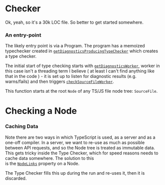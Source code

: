 # Checker

Ok, yeah, so it's a 30k LOC file. So better to get started somewhere. 

### An entry-point

[0]: <src/compiler/program.ts - function getDiagnosticsProducingTypeChecker() {>
[1]: <src/compiler/checker.ts - function getDiagnosticsWorker(sourceFile: SourceFile): Diagnostic[] {>
[2]: <src/compiler/checker.ts - function checkSourceFileWorker(node: SourceFile) {>
[3]: </src/compiler/types.ts - export interface NodeLinks>

The likely entry point is via a Program. The program has a memoized typechecker created 
in [`getDiagnosticsProducingTypeChecker`][0] which creates a type checker.

The initial start of type checking starts with [`getDiagnosticsWorker`][1], worker in this case isn't a threading term
I believe ( at least I can't find anything like that in the code ) - it is set up to listen for diagnostic results 
(e.g. warns/fails) and then triggers [`checkSourceFileWorker`][2]. 

This function starts at the root `Node` of any TS/JS file  node tree: `SourceFile`.

# Checking a Node



### Caching Data

Note there are two ways in which TypeScript is used, as a server and as a one-off compiler. In a server, we want to
re-use as much as possible between API requests, and so the Node tree is treated as immutable data. This gets tricky
inside the Type Checker, which for speed reasons needs to cache data somewhere. The solution to this \
is the [`NodeLinks`][3] property on a Node. 

The Type Checker fills this up during the run and re-uses it, then it is discarded.
